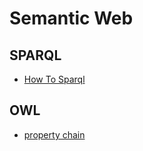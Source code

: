# Semantic Web

## SPARQL

- [How To Sparql](http://rdf.myexperiment.org/howtosparql)

## OWL
- [property chain](http://stackoverflow.com/questions/22792359/using-property-chains-to-get-inferred-knowledge-in-an-owl-ontologyprotege)
